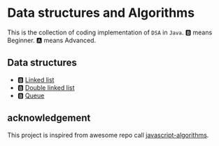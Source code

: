 # Data structures and Algorithms

This is the collection of coding implementation of `DSA` in `Java`.
🅱️ means Beginner.
🅰️ means Advanced.

## Data structures

- 🅱️ [Linked list](./linkedList/LinkedList.java)
- 🅱️ [Double linked list](./doubleLinkedList/DoubleLinkedList.java)
- 🅱️ [Queue](./queue/Queue.java)

## acknowledgement

This project is inspired from awesome repo call [javascript-algorithms](https://github.com/trekhleb/javascript-algorithms).
